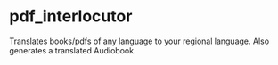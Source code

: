 # pdf_interlocutor
 
Translates books/pdfs of any language to your regional language.
Also generates a translated Audiobook.
